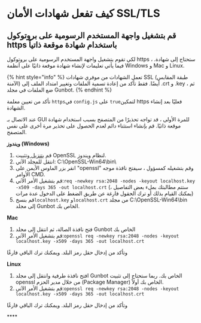 # كيف تفعل شهادات الأمان SSL/TLS

## قم بتشغيل واجهة المستخدم الرسومية على بروتوكول https باستخدام شهادة موقعة ذاتياً

لكي تقوم بتشغيل واجهة المستخدم الرسومية على بروتوكول https ، ستحتاج إلى شهادة. فيما يأتي تعليمات لإنشاء شهادة موقعة ذاتيًا على أنظمة Windows و Mac و Linux. 

{% hint style="info" %}
تعمل الشهادات من موفري شهادات SSL \(طبقة المقابس الآمنة\) أيضًا. فقط تأكد من إعادة تسمية الملفات وتغيير امتداد الملف إلى .crt و .key ، ثم ضع الملفات في مجلد Gunbot.
{% endhint %}

تأكد من تعيين معلمة `https`في `config.js` على `true`لتمكين https فعليًا بعد إنشاء الشهادة.

عند الاتصال بـ GUI للمرة الأولى ، قد تواجه تحذيرًا من المتصفح بسبب استخدام شهادة موقعة ذاتيًا. قم بإنشاء استثناء دائم لعدم الحصول على تحذير مرة أخرى على نفس المتصفح.

**ويندوز \(Windows\)**

1. قم [بتنزيل ](https://slproweb.com/products/Win32OpenSSL.html)وتثبيت OpenSSL لنظام ويندوز.
2. انتقل للمجلد الآتي: C:\OpenSSL-Win64\bin\
3. انقر بزر الماوس الأيمن على "openssl" وقم بتشغيله كمسؤول ، سيفتح نافذة موجه الأوامر CMD.
4. قم بتشغيل الأمر الآتي:`req -newkey rsa:2048 -nodes -keyout localhost.key -x509 -days 365 -out localhost.crt` \(ستتم مطالبتك بملء بعض التفاصيل ، يمكنك القيام بذلك أو ترك الحقول فارغة عن طريق الضغط على الدخول عدة مرات\)
5. قم بنسخ`localhost.key` و`localhost.crt` من مجلد C:\OpenSSL-Win64\bin إلى مجلد Gunbot الخاص بك.

**Mac**

1. فتح نافذة الصالة، ثم انتقل إلى مجلد Gunbot الخاص بك
2. قم بتشغيل الأمر الآتي:`openssl req -newkey rsa:2048 -nodes -keyout localhost.key -x509 -days 365 -out localhost.crt`

وتأكد من إدخال حقل رمز البلد. ويمكنك ترك الباقي فارغًا

**Linux**

1. افتح نافذة طرفية وانتقل إلى مجلد Gunbot الخاص بك. ربما ستحتاج إلى تثبيت openssl من خلال مدير الحزم \(Package Manager\) الخاص بك أولاً.
2. قم بتشغيل الأمر الآتي:`openssl req -newkey rsa:2048 -nodes -keyout localhost.key -x509 -days 365 -out localhost.crt`

وتأكد من إدخال حقل رمز البلد. ويمكنك ترك الباقي فارغًا

\*\*\*\*

